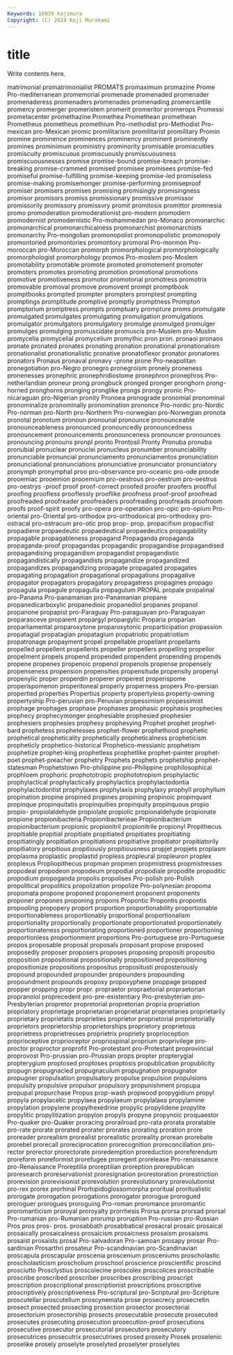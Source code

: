 ```yaml
---
Keywords: 16939 kojimura
Copyright: (C) 2024 Koji Murakami
---
```


# title

Write contents here.



matrimonial promatrimonialist PROMATS promaximum promazine
Prome Pro-mediterranean promemorial promenade promenaded promenader promenaderess promenaders promenades promenading
promercantile promercy promerger promeristem promerit promeritor promerops Promessi prometacenter promethazine
Promethea Promethean promethean Prometheus prometheus promethium Pro-methodist pro-Methodist Pro-mexican pro-Mexican
promic promilitarism promilitarist promilitary Promin promine prominence prominences prominency prominent
prominently promines prominimum proministry prominority promisable promiscuities promiscuity promiscuous promiscuously
promiscuousness promiscuousnesses promise promise-bound promise-breach promise-breaking promise-crammed promised promisee promisees
promise-fed promiseful promise-fulfilling promise-keeping promise-led promiseless promise-making promisemonger promise-performing promiseproof
promiser promisers promises promising promisingly promisingness promisor promisors promiss promissionary
promissive promissor promissorily promissory promissvry promit promitosis promittor promnesia promo
promoderation promoderationist pro-modern promodern promodernist promodernistic Pro-mohammedan pro-Monaco promonarchic promonarchical
promonarchicalness promonarchist promonarchists promonarchy Pro-mongolian promonopolist promonopolistic promonopoly promontoried promontories
promontory promoral Pro-mormon Pro-moroccan pro-Moroccan promorph promorphological promorphologically promorphologist promorphology
promos Pro-moslem pro-Moslem promotability promotable promote promoted promotement promoter promoters
promotes promoting promotion promotional promotions promotive promotiveness promotor promotorial promotress
promotrix promovable promoval promove promovent prompt promptbook promptbooks prompted prompter
prompters promptest prompting promptings promptitude promptive promptly promptness Prompton promptorium
promptress prompts promptuary prompture proms promulgate promulgated promulgates promulgating promulgation
promulgations promulgator promulgators promulgatory promulge promulged promulger promulges promulging promuscidate
promuscis pro-Muslem pro-Muslim promycelia promycelial promycelium promythic pron pron. pronaoi
pronaos pronate pronated pronates pronating pronation pronational pronationalism pronationalist pronationalistic
pronative pronatoflexor pronator pronatores pronators Pronaus pronaval pronavy -prone prone
Pro-neapolitan pronegotiation pro-Negro pronegro pronegroism pronely proneness pronenesses pronephric pronephridiostome
pronephron pronephros Pro-netherlandian proneur prong prongbuck pronged pronger pronghorn prong-horned
pronghorns pronging pronglike prongs prongy pronic Pro-nicaraguan pro-Nigerian pronity Pronoea
pronograde pronomial pronominal pronominalize pronominally pronomination prononce Pro-nordic pro-Nordic Pro-norman
pro-North pro-Northern Pro-norwegian pro-Norwegian pronota pronotal pronotum pronoun pronounal pronounce
pronounceable pronounceableness pronounced pronouncedly pronouncedness pronouncement pronouncements pronounceness pronouncer pronounces
pronouncing pronouns pronpl pronto Prontosil Pronty Pronuba pronuba pronubial pronuclear
pronuclei pronucleus pronumber pronunciability pronunciable pronuncial pronunciamento pronunciamentos pronunciation pronunciational
pronunciations pronunciative pronunciator pronunciatory pronymph pronymphal proo pro-observance pro-oceanic pro-ode
proode prooemiac prooemion prooemium pro-oestrous pro-oestrum pro-oestrus pro-oestrys -proof proof
proof-correct proofed proofer proofers proofful proofing proofless prooflessly prooflike proofness
proof-proof proofread proofreaded proofreader proofreaders proofreading proofreads proofroom proofs proof-spirit
proofy pro-opera pro-operation pro-opic pro-opium Pro-oriental pro-Oriental pro-orthodox pro-orthodoxical pro-orthodoxy
pro-ostracal pro-ostracum pro-otic prop prop- prop. propacifism propacifist propadiene propaedeutic
propaedeutical propaedeutics propagability propagable propagableness propagand Propaganda propaganda propaganda-proof propagandas
propagandic propagandise propagandised propagandising propagandism propagandist propagandistic propagandistically propagandists propagandize
propagandized propagandizes propagandizing propagate propagated propagates propagating propagation propagational propagations
propagative propagator propagators propagatory propagatress propagines propago propagula propagule propagulla
propagulum PROPAL propale propalinal pro-Panama Pro-panamanian pro-Panamanian propane propanedicarboxylic propanedioic
propanediol propanes propanol propanone propapist pro-Paraguay Pro-paraguayan pro-Paraguayan proparasceve proparent
propargyl propargylic Proparia proparian proparliamental proparoxytone proparoxytonic proparticipation propassion propatagial
propatagian propatagium propatriotic propatriotism propatronage propayment propel propellable propellant propellants
propelled propellent propellents propeller propellers propelling propellor propelment propels propend
propended propendent propending propends propene propenes propenoic propenol propenols propense
propensely propenseness propension propensities propensitude propensity propenyl propenylic proper properdin
properer properest properispome properispomenon properitoneal properly properness propers Pro-persian propertied
properties Propertius property propertyless property-owning propertyship Pro-peruvian pro-Peruvian propessimism propessimist
prophage prophages prophase prophases prophasic prophasis prophecies prophecy prophecymonger prophesiable
prophesied prophesier prophesiers prophesies prophesy prophesying Prophet prophet prophet-bard prophetess
prophetesses prophet-flower prophethood prophetic prophetical propheticality prophetically propheticalness propheticism propheticly
prophetico-historical Prophetico-messianic prophetism prophetize prophet-king prophetless prophetlike prophet-painter prophet-poet prophet-preacher
prophetry Prophets prophets prophetship prophet-statesman Prophetstown Pro-philippine pro-Philippine prophilosophical prophloem
prophoric prophototropic prophototropism prophylactic prophylactical prophylactically prophylactics prophylactodontia prophylactodontist prophylaxes
prophylaxis prophylaxy prophyll prophyllum propination propine propined propines propining propinoic
propinquant propinque propinquitatis propinquities propinquity propinquous propio propio- propiolaldehyde propiolate
propiolic propionaldehyde propionate propione propionibacteria Propionibacterieae Propionibacterium propionibacterium propionic propionitril
propionitrile propionyl Propithecus propitiable propitial propitiate propitiated propitiates propitiating propitiatingly
propitiation propitiations propitiative propitiator propitiatorily propitiatory propitious propitiously propitiousness propjet
propjets proplasm proplasma proplastic proplastid propless propleural propleuron proplex proplexus
Propliopithecus propman propmen propmistress propmistresses propodeal propodeon propodeum propodial propodiale
propodite propoditic propodium propoganda propolis propolises Pro-polish pro-Polish propolitical propolitics
propolization propolize Pro-polynesian propoma propomata propone proponed proponement proponent proponents
proponer propones proponing propons Propontic Propontis propontis propooling propopery proport
proportion proportionability proportionable proportionableness proportionably proportional proportionalism proportionality proportionally proportionate
proportionated proportionately proportionateness proportionating proportioned proportioner proportioning proportionless proportionment proportions
Pro-portuguese pro-Portuguese propos proposable proposal proposals proposant propose proposed proposedly
proposer proposers proposes proposing propositi propositio proposition propositional propositionally propositioned
propositioning propositionize propositions propositus propositusti proposterously propound propounded propounder propounders
propounding propoundment propounds propoxy propoxyphene proppage propped propper propping propr
propr. propraetor propraetorial propraetorian propranolol proprecedent pro-pre-existentiary Pro-presbyterian pro-Presbyterian propretor
propretorial propretorian propria propriation propriatory proprietage proprietarian proprietariat proprietaries proprietarily
proprietary proprietatis proprieties proprietor proprietorial proprietorially proprietors proprietorship proprietorships proprietory
proprietous proprietress proprietresses proprietrix propriety proprioception proprioceptive proprioceptor propriospinal proprium
proprivilege pro-proctor proproctor proprofit Pro-protestant pro-Protestant proprovincial proprovost Pro-prussian pro-Prussian
props propter propterygial propterygium proptosed proptoses proptosis propublication propublicity propugn
propugnacled propugnaculum propugnation propugnator propugner propulsation propulsatory propulse propulsion propulsions
propulsity propulsive propulsor propulsory propunishment propupa propupal propurchase Propus prop-wash
propwood propygidium propyl propyla propylacetic propylaea propylaeum propylalaea propylamine propylation
propylene propylhexedrine propylic propylidene propylite propylitic propylitization propylon propyls propyne
propynoic proquaestor Pro-quaker pro-Quaker proracing prorailroad pro-rata prorata proratable pro-rate
prorate prorated prorater prorates prorating proration prore proreader prorealism prorealist
prorealistic proreality prorean prorebate prorebel prorecall proreciprocation prorecognition proreconciliation pro-rector
prorector prorectorate proredemption proreduction proreferendum proreform proreformist prorefugee proregent prorelease
Pro-renaissance pro-Renaissance Proreptilia proreptilian proreption prorepublican proresearch proreservationist proresignation prorestoration
prorestriction prorevision prorevisionist prorevolution prorevolutionary prorevolutionist pro-rex prorex prorhinal Prorhipidoglossomorpha
proritual proritualistic prorogate prorogation prorogations prorogator prorogue prorogued proroguer prorogues
proroguing Pro-roman proromance proromantic proromanticism proroyal proroyalty prorrhesis Prorsa prorsa
prorsad prorsal Pro-rumanian pro-Rumanian prorump proruption Pro-russian pro-Russian Pros pros
pros- pros. prosabbath prosabbatical prosacral prosaic prosaical prosaically prosaicalness prosaicism
prosaicness prosaism prosaisms prosaist prosaists prosal Pro-salvadoran Pro-samoan prosapy prosar
Pro-sardinian Prosarthri prosateur Pro-scandinavian pro-Scandinavian proscapula proscapular proscenia proscenium prosceniums
proscholastic proscholasticism proscholium proschool proscience proscientific proscind prosciutto Prosclystius proscolecine
proscolex proscolices proscribable proscribe proscribed proscriber proscribes proscribing proscript proscription
proscriptional proscriptionist proscriptions proscriptive proscriptively proscriptiveness Pro-scriptural pro-Scriptural pro-Scripture proscutellar
proscutellum proscynemata prose prosecrecy prosecretin prosect prosected prosecting prosection prosector
prosectorial prosectorium prosectorship prosects prosecutable prosecute prosecuted prosecutes prosecuting prosecution
prosecution-proof prosecutions prosecutive prosecutor prosecutorial prosecutors prosecutory prosecutrices prosecutrix prosecutrixes
prosed proseity Prosek proselenic proselike prosely proselyte proselyted proselyter proselytes

